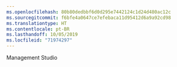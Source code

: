 ```yaml
---
ms.openlocfilehash: 80b80dedbbf6d0d295e7442124c1d24d480ac12c
ms.sourcegitcommit: f6bfe4a0647ce7efebaca11d95412d6a9a92cd98
ms.translationtype: HT
ms.contentlocale: pt-BR
ms.lasthandoff: 10/05/2019
ms.locfileid: "71974297"
---
```

 Management Studio